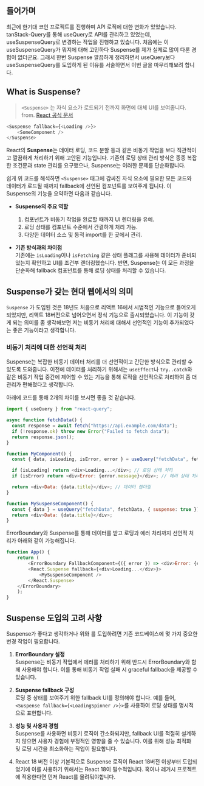 ## 들어가며
최근에 한기대 코인 프로젝트를 진행하며 API 로직에 대한 변화가 있었습니다. tanStack-Query를 통해 useQuery로 API를 관리하고 있었는데, useSuspenseQuery로 변경하는 작업을 진행하고 있습니다.
처음에는 이 useSuspenseQuery가 뭐지에 대해 고민하다 Suspense를 제가 실제로 많이 다룬 경험이 없더군요. 그래서 한번 Suspense 깔끔하게 정리하면서 useQuery보다 useSuspenseQuery를 도입하게 된 이유를 서술하면서 이번 글을 마무리해보려 합니다.

## What is Suspense?

>`<Suspense>` 는 자식 요소가 로드되기 전까지 화면에 대체 UI를 보여줍니다. 
>from. [React 공식 문서](https://ko.react.dev/reference/react/Suspense)

```javascript
<Suspense fallback={<Loading />}>  
	<SomeComponent />  
</Suspense>
```

React의 **Suspense**는 데이터 로딩, 코드 분할 등과 같은 비동기 작업을 보다 직관적이고 깔끔하게 처리하기 위해 고안된 기능입니다. 기존의 로딩 상태 관리 방식은 종종 복잡한 조건문과 state 관리를 요구했으나, Suspense는 이러한 문제를 단순화합니다.

쉽게 위 코드를 해석하면 `<Suspense>` 태그에 감싸진 자식 요소에 필요한 모든 코드와 데이터가 로드될 때까지 fallback에 선언된 컴포넌트를 보여주게 됩니다.
이 Suspense의 기능을 요약하면 다음과 같습니다.

- **Suspense의 주요 역할**
    1. 컴포넌트가 비동기 작업을 완료할 때까지 UI 렌더링을 유예.
    2. 로딩 상태를 컴포넌트 수준에서 간결하게 처리 가능.
    3. 다양한 데이터 소스 및 동적 import를 한 곳에서 관리.

- **기존 방식과의 차이점**  
    기존에는 `isLoading`이나 `isFetching` 같은 상태 플래그를 사용해 데이터가 준비되었는지 확인하고 UI를 조건부 렌더링했습니다. 반면, Suspense는 이 모든 과정을 단순화해 fallback 컴포넌트를 통해 로딩 상태를 처리할 수 있습니다.

## Suspense가 갖는 현대 웹에서의 의미

`Suspense` 가 도입된 것은 18년도 처음으로 리액트 16에서 시범적인 기능으로 들어오게 되었지만, 리액트 18버전으로 넘어오면서 정식 기능으로 출시되었습니다. 이 기능이 갖게 되는 의미를 좀 생각해보면 저는 비동기 처리에 대해서 선언적인 기능이 추가되었다는 좋은 기능이라고 생각합니다.

### 비동기 처리에 대한 선언적 처리

Suspense는 복잡한 비동기 데이터 처리를 더 선언적이고 간단한 방식으로 관리할 수 있도록 도와줍니다.
이전에 데이터를 처리하기 위해서는 `useEffect`나 `try..catch`와 같은 비동기 작업 중간에 제어할 수 있는 기능을 통해 로직을 선언적으로 처리하여 좀 더 관리가 편해졌다고 생각합니다.

아래에 코드를 통해 2개의 차이를 보시면 좋을 것 같습니다.
```javascript
import { useQuery } from "react-query";

async function fetchData() {
  const response = await fetch("https://api.example.com/data");
  if (!response.ok) throw new Error("Failed to fetch data");
  return response.json();
}

function MyComponent() {
  const { data, isLoading, isError, error } = useQuery("fetchData", fetchData);

  if (isLoading) return <div>Loading...</div>; // 로딩 상태 처리
  if (isError) return <div>Error: {error.message}</div>; // 에러 상태 처리

  return <div>Data: {data.title}</div>; // 데이터 렌더링
}

function MySuspenseComponent() { 
  const { data } = useQuery("fetchData", fetchData, { suspense: true }); 
  return <div>Data: {data.title}</div>;
}
```

ErrorBoundary와 Suspense를 통해 데이터를 받고 로딩과 에러 처리까지 선언적 처리가 아래와 같이 가능해집니다.
```javascript
function App() { 
	return ( 
		<ErrorBoundary FallbackComponent={({ error }) => <div>Error: {error.message}</div>}> 
		<React.Suspense fallback={<div>Loading...</div>}> 
			<MySuspenseComponent /> 
		</React.Suspense> 
	</ErrorBoundary> 
	); 
}
```
    

## Suspense 도입의 고려 사항

Suspense가 좋다고 생각하거나 위와 를 도입하려면 기존 코드베이스에 몇 가지 중요한 변경 작업이 필요합니다.

1. **ErrorBoundary 설정**  
    Suspense는 비동기 작업에서 에러를 처리하기 위해 반드시 ErrorBoundary와 함께 사용해야 합니다. 이를 통해 비동기 작업 실패 시 graceful fallback을 제공할 수 있습니다.
    
2. **Suspense fallback 구성**  
    로딩 중 상태를 보여주기 위한 fallback UI를 정의해야 합니다. 예를 들어, `<Suspense fallback={<LoadingSpinner />}>`를 사용하여 로딩 상태를 명시적으로 표현합니다.
    
3. **성능 및 사용자 경험**  
    Suspense를 사용하면 비동기 로직이 간소화되지만, fallback UI를 적절히 설계하지 않으면 사용자 경험에 부정적인 영향을 줄 수 있습니다. 이를 위해 성능 최적화 및 로딩 시간을 최소화하는 작업이 필요합니다.

4. React 18 버전 이상
	 기본적으로 Suspense 로직이 React 18버전 이상부터 도입되었기에 이를 사용하기 위해서는 React 18이 필수적입니다. 혹여나 레거시 프로젝트에 적용한다면 먼저 React를 올려둬야합니다.


